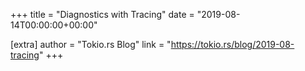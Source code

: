 +++
title = "Diagnostics with Tracing"
date = "2019-08-14T00:00:00+00:00"

[extra]
author = "Tokio.rs Blog"
link = "https://tokio.rs/blog/2019-08-tracing"
+++

